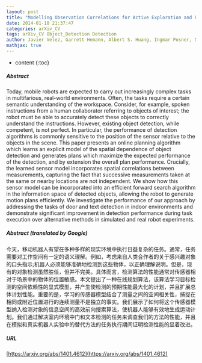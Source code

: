 ```yaml
---
layout: post
title: "Modelling Observation Correlations for Active Exploration and Robust Object Detection"
date: 2014-01-18 21:37:47
categories: arXiv_CV
tags: arXiv_CV Object_Detection Detection
author: Javier Velez, Garrett Hemann, Albert S. Huang, Ingmar Posner, Nicholas Roy
mathjax: true
---
```


* content
{:toc}

##### Abstract
Today, mobile robots are expected to carry out increasingly complex tasks in multifarious, real-world environments. Often, the tasks require a certain semantic understanding of the workspace. Consider, for example, spoken instructions from a human collaborator referring to objects of interest; the robot must be able to accurately detect these objects to correctly understand the instructions. However, existing object detection, while competent, is not perfect. In particular, the performance of detection algorithms is commonly sensitive to the position of the sensor relative to the objects in the scene. This paper presents an online planning algorithm which learns an explicit model of the spatial dependence of object detection and generates plans which maximize the expected performance of the detection, and by extension the overall plan performance. Crucially, the learned sensor model incorporates spatial correlations between measurements, capturing the fact that successive measurements taken at the same or nearby locations are not independent. We show how this sensor model can be incorporated into an efficient forward search algorithm in the information space of detected objects, allowing the robot to generate motion plans efficiently. We investigate the performance of our approach by addressing the tasks of door and text detection in indoor environments and demonstrate significant improvement in detection performance during task execution over alternative methods in simulated and real robot experiments.

##### Abstract (translated by Google)
今天，移动机器人有望在多种多样的现实环境中执行日益复杂的任务。通常，任务需要对工作空间有一定的语义理解。例如，考虑来自人类合作者的关于感兴趣对象的口头指示;机器人必须能够准确地检测到这些物体，以正确理解说明。但是，现有的对象检测虽然胜任，但并不完美。具体而言，检测算法的性能通常对传感器相对于场景中的物体的位置敏感。本文提出了一种在线规划算法，该算法学习目标检测的空间依赖性的显式模型，并产生使检测的预期性能最大化的计划，并且扩展总体计划性能。重要的是，学习的传感器模型结合了测量之间的空间相关性，捕捉在相同或附近位置进行的连续测量不是独立的事实。我们展示了如何将这个传感器模型纳入检测对象的信息空间的高效前向搜索算法，使机器人能够有效地生成运动计划。我们通过解决室内环境中门和文本检测的任务来调查我们的方法的性能，并且在模拟和真实机器人实验中的替代方法的任务执行期间证明检测性能的显着改进。

##### URL
[https://arxiv.org/abs/1401.4612](https://arxiv.org/abs/1401.4612)

